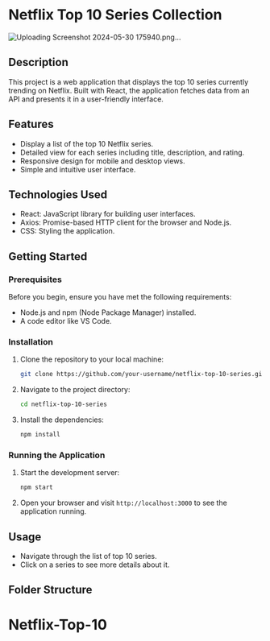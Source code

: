# Netflix Top 10 Series Collection

![Uploading Screenshot 2024-05-30 175940.png…]()


## Description
This project is a web application that displays the top 10 series currently trending on Netflix. Built with React, the application fetches data from an API and presents it in a user-friendly interface.

## Features
- Display a list of the top 10 Netflix series.
- Detailed view for each series including title, description, and rating.
- Responsive design for mobile and desktop views.
- Simple and intuitive user interface.

## Technologies Used
- React: JavaScript library for building user interfaces.
- Axios: Promise-based HTTP client for the browser and Node.js.
- CSS: Styling the application.

## Getting Started

### Prerequisites
Before you begin, ensure you have met the following requirements:
- Node.js and npm (Node Package Manager) installed.
- A code editor like VS Code.

### Installation

1. Clone the repository to your local machine:
    ```sh
    git clone https://github.com/your-username/netflix-top-10-series.git
    ```
2. Navigate to the project directory:
    ```sh
    cd netflix-top-10-series
    ```
3. Install the dependencies:
    ```sh
    npm install
    ```

### Running the Application

1. Start the development server:
    ```sh
    npm start
    ```
2. Open your browser and visit `http://localhost:3000` to see the application running.

## Usage

- Navigate through the list of top 10 series.
- Click on a series to see more details about it.

## Folder Structure

# Netflix-Top-10
